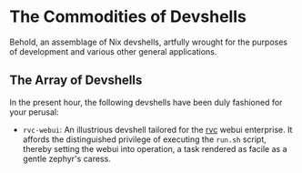 # The Commodities of Devshells

Behold, an assemblage of Nix devshells, artfully wrought for the purposes of development and various other general applications.

## The Array of Devshells

In the present hour, the following devshells have been duly fashioned for your perusal:

- `rvc-webui`: An illustrious devshell tailored for the [rvc](https://github.com/RVC-Project/Retrieval-based-Voice-Conversion-WebUI) webui enterprise. It affords the distinguished privilege of executing the `run.sh` script, thereby setting the webui into operation, a task rendered as facile as a gentle zephyr's caress.